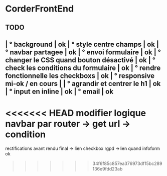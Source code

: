 # CorderFrontEnd

TODO
---------------------------------------------
| ° background                              | ok
| ° style centre champs                     | ok
| ° navbar partagee                         | ok
| ° envoi formulaire                        | ok
| ° changer le CSS quand bouton désactivé   | ok
| ° check les conditions du formulaire      | ok
| ° rendre fonctionnelle les checkboxs      | ok
| ° responsive  mi-ok / en cours            | 
| ° agrandir et centrer le h1               | ok
| ° input en inline                         | ok
| ° email                                   | ok
---------------------------------------------
<<<<<<< HEAD
modifier logique navbar par router -> get url -> condition
=======


rectifications avant rendu final
-> lien checkbox rgpd
->lien quand infoform ok
>>>>>>> 34f6f85c857ea376973df15bc289136e9fdd23ab
